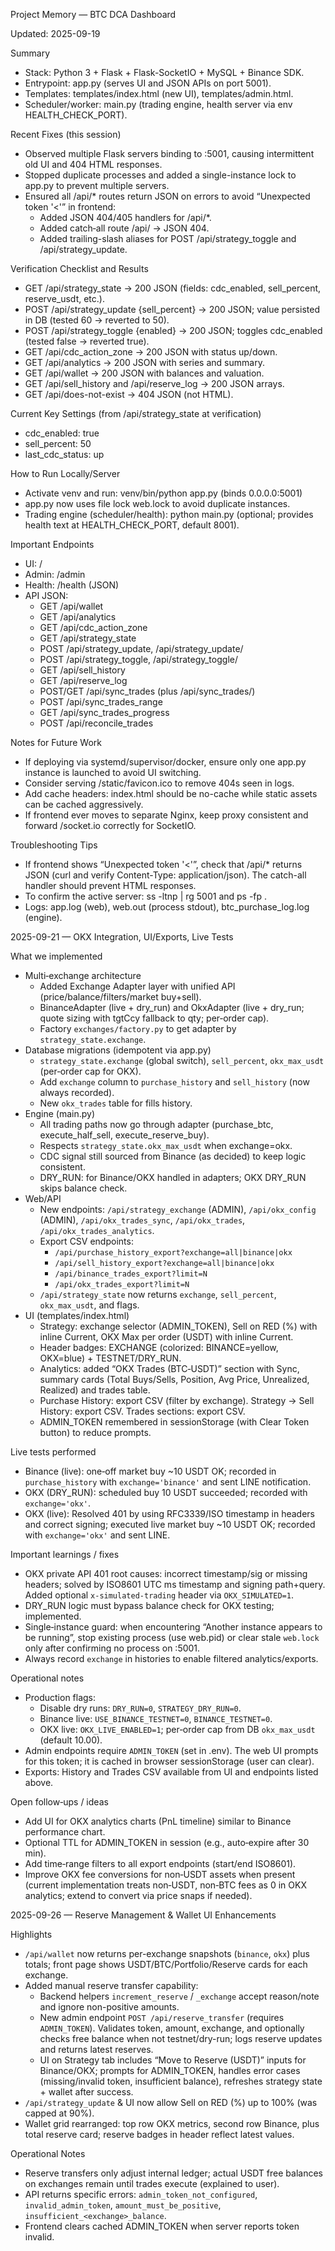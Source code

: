 Project Memory — BTC DCA Dashboard

Updated: 2025-09-19

Summary
- Stack: Python 3 + Flask + Flask-SocketIO + MySQL + Binance SDK.
- Entrypoint: app.py (serves UI and JSON APIs on port 5001).
- Templates: templates/index.html (new UI), templates/admin.html.
- Scheduler/worker: main.py (trading engine, health server via env HEALTH_CHECK_PORT).

Recent Fixes (this session)
- Observed multiple Flask servers binding to :5001, causing intermittent old UI and 404 HTML responses.
- Stopped duplicate processes and added a single-instance lock to app.py to prevent multiple servers.
- Ensured all /api/* routes return JSON on errors to avoid “Unexpected token '<'” in frontend:
  - Added JSON 404/405 handlers for /api/*.
  - Added catch‑all route /api/<path> → JSON 404.
  - Added trailing-slash aliases for POST /api/strategy_toggle and /api/strategy_update.

Verification Checklist and Results
- GET /api/strategy_state → 200 JSON (fields: cdc_enabled, sell_percent, reserve_usdt, etc.).
- POST /api/strategy_update {sell_percent} → 200 JSON; value persisted in DB (tested 60 → reverted to 50).
- POST /api/strategy_toggle {enabled} → 200 JSON; toggles cdc_enabled (tested false → reverted true).
- GET /api/cdc_action_zone → 200 JSON with status up/down.
- GET /api/analytics → 200 JSON with series and summary.
- GET /api/wallet → 200 JSON with balances and valuation.
- GET /api/sell_history and /api/reserve_log → 200 JSON arrays.
- GET /api/does-not-exist → 404 JSON (not HTML).

Current Key Settings (from /api/strategy_state at verification)
- cdc_enabled: true
- sell_percent: 50
- last_cdc_status: up

How to Run Locally/Server
- Activate venv and run: venv/bin/python app.py (binds 0.0.0.0:5001)
- app.py now uses file lock web.lock to avoid duplicate instances.
- Trading engine (scheduler/health): python main.py (optional; provides health text at HEALTH_CHECK_PORT, default 8001).

Important Endpoints
- UI: /
- Admin: /admin
- Health: /health (JSON)
- API JSON:
  - GET /api/wallet
  - GET /api/analytics
  - GET /api/cdc_action_zone
  - GET /api/strategy_state
  - POST /api/strategy_update, /api/strategy_update/
  - POST /api/strategy_toggle, /api/strategy_toggle/
  - GET /api/sell_history
  - GET /api/reserve_log
  - POST/GET /api/sync_trades (plus /api/sync_trades/)
  - POST /api/sync_trades_range
  - GET /api/sync_trades_progress
  - POST /api/reconcile_trades

Notes for Future Work
- If deploying via systemd/supervisor/docker, ensure only one app.py instance is launched to avoid UI switching.
- Consider serving /static/favicon.ico to remove 404s seen in logs.
- Add cache headers: index.html should be no-cache while static assets can be cached aggressively.
- If frontend ever moves to separate Nginx, keep proxy consistent and forward /socket.io correctly for SocketIO.

Troubleshooting Tips
- If frontend shows “Unexpected token '<'”, check that /api/* returns JSON (curl and verify Content-Type: application/json). The catch-all handler should prevent HTML responses.
- To confirm the active server: ss -ltnp | rg 5001 and ps -fp <pid>.
- Logs: app.log (web), web.out (process stdout), btc_purchase_log.log (engine).


2025-09-21 — OKX Integration, UI/Exports, Live Tests

What we implemented
- Multi‑exchange architecture
  - Added Exchange Adapter layer with unified API (price/balance/filters/market buy+sell).
  - BinanceAdapter (live + dry_run) and OkxAdapter (live + dry_run; quote sizing with tgtCcy fallback to qty; per‑order cap).
  - Factory `exchanges/factory.py` to get adapter by `strategy_state.exchange`.
- Database migrations (idempotent via app.py)
  - `strategy_state.exchange` (global switch), `sell_percent`, `okx_max_usdt` (per‑order cap for OKX).
  - Add `exchange` column to `purchase_history` and `sell_history` (now always recorded).
  - New `okx_trades` table for fills history.
- Engine (main.py)
  - All trading paths now go through adapter (purchase_btc, execute_half_sell, execute_reserve_buy).
  - Respects `strategy_state.okx_max_usdt` when exchange=okx.
  - CDC signal still sourced from Binance (as decided) to keep logic consistent.
  - DRY_RUN: for Binance/OKX handled in adapters; OKX DRY_RUN skips balance check.
- Web/API
  - New endpoints: `/api/strategy_exchange` (ADMIN), `/api/okx_config` (ADMIN), `/api/okx_trades_sync`, `/api/okx_trades`, `/api/okx_trades_analytics`.
  - Export CSV endpoints:
    - `/api/purchase_history_export?exchange=all|binance|okx`
    - `/api/sell_history_export?exchange=all|binance|okx`
    - `/api/binance_trades_export?limit=N`
    - `/api/okx_trades_export?limit=N`
  - `/api/strategy_state` now returns `exchange`, `sell_percent`, `okx_max_usdt`, and flags.
- UI (templates/index.html)
  - Strategy: exchange selector (ADMIN_TOKEN), Sell on RED (%) with inline Current, OKX Max per order (USDT) with inline Current.
  - Header badges: EXCHANGE (colorized: BINANCE=yellow, OKX=blue) + TESTNET/DRY_RUN.
  - Analytics: added “OKX Trades (BTC‑USDT)” section with Sync, summary cards (Total Buys/Sells, Position, Avg Price, Unrealized, Realized) and trades table.
  - Purchase History: export CSV (filter by exchange). Strategy → Sell History: export CSV. Trades sections: export CSV.
  - ADMIN_TOKEN remembered in sessionStorage (with Clear Token button) to reduce prompts.

Live tests performed
- Binance (live): one‑off market buy ~10 USDT OK; recorded in `purchase_history` with `exchange='binance'` and sent LINE notification.
- OKX (DRY_RUN): scheduled buy 10 USDT succeeded; recorded with `exchange='okx'`.
- OKX (live): Resolved 401 by using RFC3339/ISO timestamp in headers and correct signing; executed live market buy ~10 USDT OK; recorded with `exchange='okx'` and sent LINE.

Important learnings / fixes
- OKX private API 401 root causes: incorrect timestamp/sig or missing headers; solved by ISO8601 UTC ms timestamp and signing path+query. Added optional `x-simulated-trading` header via `OKX_SIMULATED=1`.
- DRY_RUN logic must bypass balance check for OKX testing; implemented.
- Single‑instance guard: when encountering “Another instance appears to be running”, stop existing process (use web.pid) or clear stale `web.lock` only after confirming no process on :5001.
- Always record `exchange` in histories to enable filtered analytics/exports.

Operational notes
- Production flags:
  - Disable dry runs: `DRY_RUN=0`, `STRATEGY_DRY_RUN=0`.
  - Binance live: `USE_BINANCE_TESTNET=0`, `BINANCE_TESTNET=0`.
  - OKX live: `OKX_LIVE_ENABLED=1`; per‑order cap from DB `okx_max_usdt` (default 10.00).
- Admin endpoints require `ADMIN_TOKEN` (set in .env). The web UI prompts for this token; it is cached in browser sessionStorage (user can clear).
- Exports: History and Trades CSV available from UI and endpoints listed above.

Open follow‑ups / ideas
- Add UI for OKX analytics charts (PnL timeline) similar to Binance performance chart.
- Optional TTL for ADMIN_TOKEN in session (e.g., auto‑expire after 30 min).
- Add time‑range filters to all export endpoints (start/end ISO8601).
- Improve OKX fee conversions for non‑USDT assets when present (current implementation treats non‑USDT, non‑BTC fees as 0 in OKX analytics; extend to convert via price snaps if needed).


2025-09-26 — Reserve Management & Wallet UI Enhancements

Highlights
- `/api/wallet` now returns per-exchange snapshots (`binance`, `okx`) plus totals; front page shows USDT/BTC/Portfolio/Reserve cards for each exchange.
- Added manual reserve transfer capability:
  * Backend helpers `increment_reserve` / `_exchange` accept reason/note and ignore non-positive amounts.
  * New admin endpoint `POST /api/reserve_transfer` (requires `ADMIN_TOKEN`). Validates token, amount, exchange, and optionally checks free balance when not testnet/dry-run; logs reserve updates and returns latest reserves.
  * UI on Strategy tab includes “Move to Reserve (USDT)” inputs for Binance/OKX; prompts for ADMIN_TOKEN, handles error cases (missing/invalid token, insufficient balance), refreshes strategy state + wallet after success.
- `/api/strategy_update` & UI now allow Sell on RED (%) up to 100% (was capped at 90%).
- Wallet grid rearranged: top row OKX metrics, second row Binance, plus total reserve card; reserve badges in header reflect latest values.

Operational Notes
- Reserve transfers only adjust internal ledger; actual USDT free balances on exchanges remain until trades execute (explained to user).
- API returns specific errors: `admin_token_not_configured`, `invalid_admin_token`, `amount_must_be_positive`, `insufficient_<exchange>_balance`.
- Frontend clears cached ADMIN_TOKEN when server reports token invalid.
